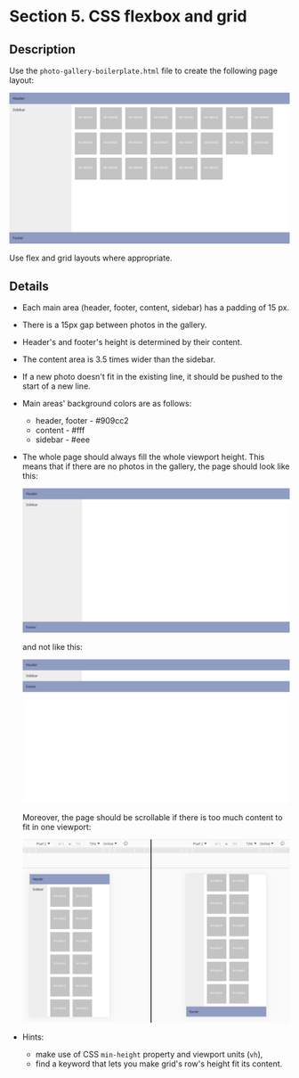 # Section 5. CSS flexbox and grid

## Description
Use the `photo-gallery-boilerplate.html` file to create the following page layout:

![Photo gallery page layout](assets/photo-gallery-result.png)

Use flex and grid layouts where appropriate.

## Details
- Each main area (header, footer, content, sidebar) has a padding of 15 px.
- There is a 15px gap between photos in the gallery.
- Header's and footer's height is determined by their content.
- The content area is 3.5 times wider than the sidebar.
- If a new photo doesn't fit in the existing line, it should be pushed to the start of a new line.
- Main areas' background colors are as follows:
  - header, footer - #909cc2
  - content - #fff
  - sidebar - #eee
- The whole page should always fill the whole viewport height. This means that if there are no photos in the gallery, the page should look like this:

  ![Photo gallery empty](assets/photo-gallery-empty.png)

  and not like this:

  ![Photo gallery empty - incorrect layout](assets/photo-gallery-empty-incorrect.png)

  Moreover, the page should be scrollable if there is too much content to fit in one viewport:

  ![Photo gallery - scrollable](assets/photo-gallery-scrollable.png)

- Hints:
  - make use of CSS `min-height` property and viewport units (`vh`),
  - find a keyword that lets you make grid's row's height fit its content.



